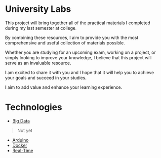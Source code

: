   # University Labs
This project will bring together all of the practical materials I completed during my last semester at college. 

By combining these resources, I aim to provide you with the most comprehensive and useful collection of materials possible.

 Whether you are studying for an upcoming exam, working on a project, or simply looking to improve your knowledge, I believe that this project will serve as an invaluable resource. 

I am excited to share it with you and I hope that it will help you to achieve your goals and succeed in your studies. 

 I aim to add value and enhance your learning experience.


# Technologies

- [Big Data](BigData_WHadoop.md)
> Not yet

- [Arduino]()
- [Docker]()
- [Real-Time]()
